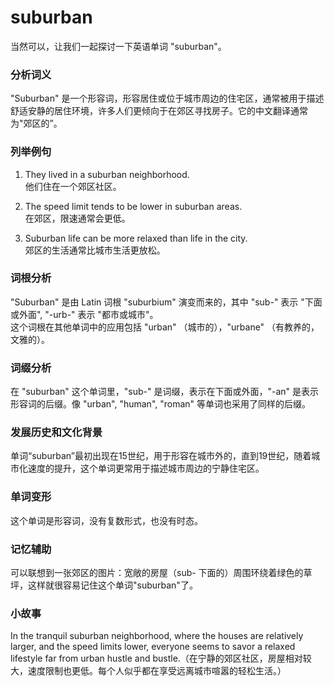 # suburban

当然可以，让我们一起探讨一下英语单词 "suburban"。

  

### 分析词义

  

"Suburban" 是一个形容词，形容居住或位于城市周边的住宅区，通常被用于描述舒适安静的居住环境，许多人们更倾向于在郊区寻找房子。它的中文翻译通常为"郊区的”。

  

### 列举例句

  

1.  They lived in a suburban neighborhood.  
    他们住在一个郊区社区。
    
      
    
2.  The speed limit tends to be lower in suburban areas.  
    在郊区，限速通常会更低。
    
      
    
3.  Suburban life can be more relaxed than life in the city.  
    郊区的生活通常比城市生活更放松。
    
      
    

  

### 词根分析

  

"Suburban" 是由 Latin 词根 "suburbium" 演变而来的，其中 "sub-" 表示 "下面或外面", "-urb-" 表示 "都市或城市"。  
这个词根在其他单词中的应用包括 "urban" （城市的），"urbane" （有教养的，文雅的）。

  

### 词缀分析

  

在 "suburban" 这个单词里，"sub-" 是词缀，表示在下面或外面，"-an" 是表示形容词的后缀。像 "urban", "human", "roman" 等单词也采用了同样的后缀。

  

### 发展历史和文化背景

  

单词“suburban”最初出现在15世纪，用于形容在城市外的，直到19世纪，随着城市化速度的提升，这个单词更常用于描述城市周边的宁静住宅区。

  

### 单词变形

  

这个单词是形容词，没有复数形式，也没有时态。

  

### 记忆辅助

  

可以联想到一张郊区的图片：宽敞的房屋（sub- 下面的）周围环绕着绿色的草坪，这样就很容易记住这个单词"suburban"了。

  

### 小故事

  

In the tranquil suburban neighborhood, where the houses are relatively larger, and the speed limits lower, everyone seems to savor a relaxed lifestyle far from urban hustle and bustle.（在宁静的郊区社区，房屋相对较大，速度限制也更低。每个人似乎都在享受远离城市喧嚣的轻松生活。）
